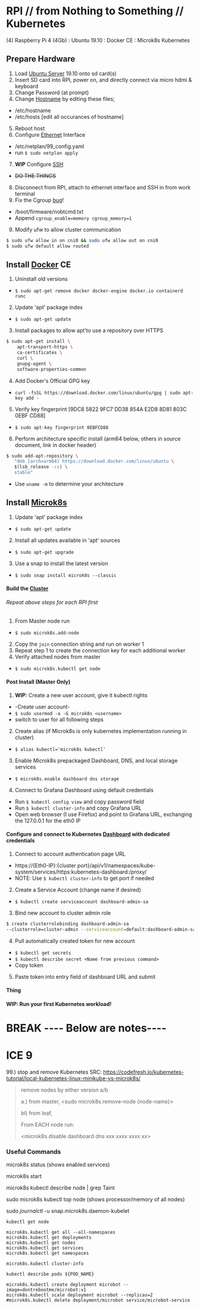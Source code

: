 # RPI // from Nothing to Something // Kubernetes
(4) Raspberry Pi 4 (4Gb) :
Ubuntu 19.10 :
Docker CE :
Microk8s Kubernetes

## Prepare Hardware
1. Load [Ubuntu Server] 19.10 onto sd card(s)
2. Insert SD card into RPI, power on, and directly connect via micro hdmi & keyboard
3. Change Password (at prompt)
4. Change [Hostname] by editing these files;
  * /etc/hostname
  * /etc/hosts [edit all occurances of hostname]
5. Reboot host
6. Configure [Ethernet] Interface
  * /etc/netplan/99_config.yaml
  * run `$ sudo netplan apply`
7. **WIP** Configure [SSH]
  * ~~DO THE THINGS~~
8. Disconnect from RPI, attach to ethernet interface and SSH in from work terminal
8. Fix the Cgroup [bug]!
  * /boot/firmware/nobtcmd.txt
  * Append `cgroup_enable=memory cgroup_memory=1`
9. Modify ufw to allow cluster communication
```sh
$ sudo ufw allow in on cni0 && sudo ufw allow out on cni0
$ sudo ufw default allow routed
```

## Install [Docker] CE
1. Uninstall old versions
  * `$ sudo apt-get remove docker docker-engine docker.io containerd runc`
2. Update 'apt' package index
  * `$ sudo apt-get update`
3. Install packages to allow apt'to use a repository over HTTPS
```sh
$ sudo apt-get install \
    apt-transport-https \
    ca-certificates \
    curl \
    gnupg-agent \
    software-properties-common
```
4. Add Docker's Official GPG key
  * `curl -fsSL https://download.docker.com/linux/ubuntu/gpg | sudo apt-key add -`
5. Verify key fingerprint [9DC8 5822 9FC7 DD38 854A E2D8 8D81 803C 0EBF CD88]
  * `$ sudo apt-key fingerprint 0EBFCD88`
6. Perform architecture specific install (arm64 below, others in source document, link in docker header)
```sh
$ sudo add-apt-repository \
   "deb [arch=arm64] https://download.docker.com/linux/ubuntu \
   $(lsb_release -cs) \
   stable"
```
  * Use `uname -m` to determine your architecture

## Install [Microk8s]
1. Update 'apt' package index
  * `$ sudo apt-get update`
2. Install all updates available in 'apt' sources
  * `$ sudo apt-get upgrade`
3. Use a snap to install the latest version
  * `$ sudo snap install microk8s --classic`

#### Build the [Cluster]
###### Repeat above steps for each RPI first
1. From Master node run
  * `$ sudo microk8s.add-node`
2. Copy the `join` connection string and run on worker 1
3. Repeat step 1 to create the connection key for each additional worker
4. Verify attached nodes from master
  * `$ sudo microk8s.kubectl get node`
#### Post Install (Master Only)
1. **WIP:** Create a new user account, give it kubectl rights  
  * -Create user account-
  * `$ sudo usermod -a -G microk8s <username>`
  * switch to user for all following steps
2. Create alias (if Microk8s is only kubernetes implementation running in cluster)
  * `$ alias kubectl='microk8s kubectl'`
3. Enable Microk8s prepackaged Dashboard, DNS, and local storage services
  * `$ microk8s.enable dashboard dns storage`
4. Connect to Grafana Dashboard using default credentials
  * Run `$ kubectl config view` and copy password field
  * Run `$ kubectl cluster-info` and copy Grafana URL
  * Open web browser (I use Firefox) and point to Grafana URL, exchanging the 127.0.0.1 for the eth0 IP

#### Configure and connect to Kubernetes [Dashboard] with dedicated credentials
1. Connect to account authentication page URL
  * https://{Eth0-IP}:{cluster port}/api/v1/namespaces/kube-system/services/https:kubernetes-dashboard:/proxy/
  * NOTE: Use `$ kubectl cluster-info` to get port if needed
2. Create a Service Account (change name if desired)
  * `$ kubectl create serviceaccount dashboard-admin-sa`
3. Bind new account to cluster admin role
```sh
$ create clusterrolebinding dashboard-admin-sa 
--clusterrole=cluster-admin --serviceaccount=default:dashboard-admin-sa
```
4. Pull automatically created token for new account
  * `$ kubectl get secrets`
  * `$ kubectl describe secret <Name from previous command>`
  * Copy token
5. Paste token into entry field of dashboard URL and submit

#### Thing




#### **WIP:** Run your first Kubernetes workload!




# BREAK ---- Below are notes----
# ICE 9
99.) stop and remove Kubernetes SRC: https://codefresh.io/kubernetes-tutorial/local-kubernetes-linux-minikube-vs-microk8s/

> remove nodes by either version a/b
>
> a.) from master, <sudo microk8s.remove-node {node-name}>
>
> bl) from leaf, <sudo microk8s.leave>
>
> From EACH node run:
>
> <microk8s status>
>
> <microk8s.disable dashboard dns xxx xxxx xxxx xx>
>
> <snap disable microk8s>
>
> <sudo snap remove microk8s>



### Useful Commands

microk8s status (shows enabled services)

microk8s start

microk8s kubectl describe node | grep Taint

sudo microk8s kubectl top node (shows processor/memory of all nodes)

sudo *journalctl* -u snap.*microk8s*.daemon-kubelet 

```
kubectl get node
```

```
microk8s.kubectl get all --all-namespaces
microk8s.kubectl get deployments
microk8s.kubectl get nodes
microk8s.kubectl get services
microk8s.kubectl get namespaces
```

```nohighlight
microk8s.kubectl cluster-info
```

```
kubectl describe pods ${POD_NAME}
```

```nohighlight
microk8s.kubectl create deployment microbot --image=dontrebootme/microbot:v1
microk8s.kubectl scale deployment microbot --replicas=2
#microk8s.kubectl delete deployment/microbot service/microbot-service
```
[Ubuntu Server]: <https://ubuntu.com/download/raspberry-pi/thank-you?version=19.10.1&architecture=arm64+raspi3>

[Hostname]: <https://www.cyberciti.biz/faq/ubuntu-change-hostname-command/>

[Ethernet]: <https://help.ubuntu.com/lts/serverguide/network-configuration.html>

[SSH]: <https://help.ubuntu.com/lts/serverguide/openssh-server.html>

[bug]: <https://microk8s.io/docs/install-alternatives#arm>

[Docker]: <https://docs.docker.com/engine/install/ubuntu/>

[MicroK8s]: <https://ubuntu.com/tutorials/install-a-local-kubernetes-with-microk8s#2-deploying-microk8s>

[Cluster]: <https://discourse.ubuntu.com/t/how-to-build-a-raspberry-pi-kubernetes-cluster-using-microk8s/14792>

[Dashboard]: <https://www.replex.io/blog/how-to-install-access-and-add-heapster-metrics-to-the-kubernetes-dashboard>

